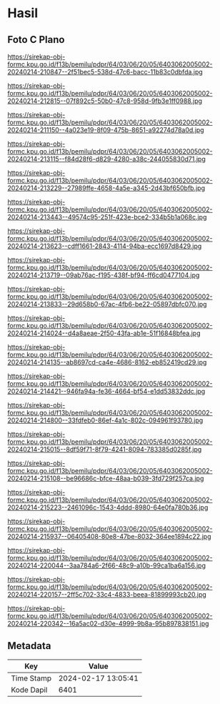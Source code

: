 # Hasil

## Foto C Plano

https://sirekap-obj-formc.kpu.go.id/f13b/pemilu/pdpr/64/03/06/20/05/6403062005002-20240214-210847--2f51bec5-538d-47c6-bacc-11b83c0dbfda.jpg

https://sirekap-obj-formc.kpu.go.id/f13b/pemilu/pdpr/64/03/06/20/05/6403062005002-20240214-212815--07f892c5-50b0-47c8-958d-9fb3e1ff0988.jpg

https://sirekap-obj-formc.kpu.go.id/f13b/pemilu/pdpr/64/03/06/20/05/6403062005002-20240214-211150--4a023e19-8f09-475b-8651-a92274d78a0d.jpg

https://sirekap-obj-formc.kpu.go.id/f13b/pemilu/pdpr/64/03/06/20/05/6403062005002-20240214-213115--f84d28f6-d829-4280-a38c-244055830d71.jpg

https://sirekap-obj-formc.kpu.go.id/f13b/pemilu/pdpr/64/03/06/20/05/6403062005002-20240214-213229--27989ffe-4658-4a5e-a345-2d43bf650bfb.jpg

https://sirekap-obj-formc.kpu.go.id/f13b/pemilu/pdpr/64/03/06/20/05/6403062005002-20240214-213443--49574c95-251f-423e-bce2-334b5b1a068c.jpg

https://sirekap-obj-formc.kpu.go.id/f13b/pemilu/pdpr/64/03/06/20/05/6403062005002-20240214-213623--cdff1661-2843-4114-94ba-ecc1697d8429.jpg

https://sirekap-obj-formc.kpu.go.id/f13b/pemilu/pdpr/64/03/06/20/05/6403062005002-20240214-213719--09ab76ac-f195-438f-bf94-ff6cd0477104.jpg

https://sirekap-obj-formc.kpu.go.id/f13b/pemilu/pdpr/64/03/06/20/05/6403062005002-20240214-213833--29d658b0-67ac-4fb6-be22-05897dbfc070.jpg

https://sirekap-obj-formc.kpu.go.id/f13b/pemilu/pdpr/64/03/06/20/05/6403062005002-20240214-214024--d4a8aeae-2f50-43fa-ab1e-51f16848bfea.jpg

https://sirekap-obj-formc.kpu.go.id/f13b/pemilu/pdpr/64/03/06/20/05/6403062005002-20240214-214135--ab8697cd-ca4e-4686-8162-eb852419cd29.jpg

https://sirekap-obj-formc.kpu.go.id/f13b/pemilu/pdpr/64/03/06/20/05/6403062005002-20240214-214421--946fa94a-fe36-4664-bf54-e1dd53832ddc.jpg

https://sirekap-obj-formc.kpu.go.id/f13b/pemilu/pdpr/64/03/06/20/05/6403062005002-20240214-214800--33fdfeb0-86ef-4a1c-802c-094961f93780.jpg

https://sirekap-obj-formc.kpu.go.id/f13b/pemilu/pdpr/64/03/06/20/05/6403062005002-20240214-215015--8df59f71-8f79-4241-8094-783385d0285f.jpg

https://sirekap-obj-formc.kpu.go.id/f13b/pemilu/pdpr/64/03/06/20/05/6403062005002-20240214-215108--be96686c-bfce-48aa-b039-3fd729f257ca.jpg

https://sirekap-obj-formc.kpu.go.id/f13b/pemilu/pdpr/64/03/06/20/05/6403062005002-20240214-215223--2461096c-1543-4ddd-8980-64e0fa780b36.jpg

https://sirekap-obj-formc.kpu.go.id/f13b/pemilu/pdpr/64/03/06/20/05/6403062005002-20240214-215937--06405408-80e8-47be-8032-364ee1894c22.jpg

https://sirekap-obj-formc.kpu.go.id/f13b/pemilu/pdpr/64/03/06/20/05/6403062005002-20240214-220044--3aa784a6-2f66-48c9-a10b-99ca1ba6a156.jpg

https://sirekap-obj-formc.kpu.go.id/f13b/pemilu/pdpr/64/03/06/20/05/6403062005002-20240214-220157--2ff5c702-33c4-4833-beea-81899993cb20.jpg

https://sirekap-obj-formc.kpu.go.id/f13b/pemilu/pdpr/64/03/06/20/05/6403062005002-20240214-220342--16a5ac02-d30e-4999-9b8a-95b897838151.jpg


## Metadata

| Key        | Value               |
| ---------- | ------------------- |
| Time Stamp | 2024-02-17 13:05:41 |
| Kode Dapil | 6401                |




